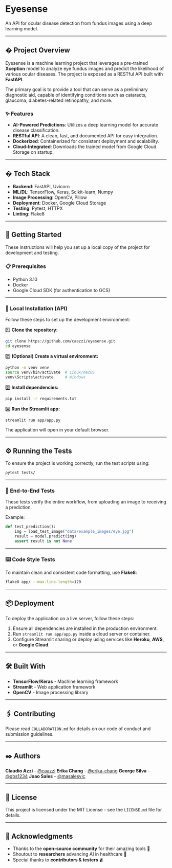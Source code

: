 # Eyesense

An API for ocular disease detection from fundus images using a deep learning model.

<p align="center">
  <!-- TODO: Add a GIF or screenshot of your application in action. -->
  <!-- <img src="link-to-your-gif-or-screenshot.gif" alt="Eyesense Demo" width="600"/> -->
</p>

---

## � Project Overview

Eyesense is a machine learning project that leverages a pre-trained **Xception** model to analyze eye fundus images and predict the likelihood of various ocular diseases. The project is exposed as a RESTful API built with **FastAPI**.

The primary goal is to provide a tool that can serve as a preliminary diagnostic aid, capable of identifying conditions such as cataracts, glaucoma, diabetes-related retinopathy, and more.

### ✨ Features

- **AI-Powered Predictions**: Utilizes a deep learning model for accurate disease classification.
- **RESTful API**: A clean, fast, and documented API for easy integration.
- **Dockerized**: Containerized for consistent deployment and scalability.
- **Cloud-Integrated**: Downloads the trained model from Google Cloud Storage on startup.

---

## �️ Tech Stack

- **Backend**: FastAPI, Uvicorn
- **ML/DL**: TensorFlow, Keras, Scikit-learn, Numpy
- **Image Processing**: OpenCV, Pillow
- **Deployment**: Docker, Google Cloud Storage
- **Testing**: Pytest, HTTPX
- **Linting**: Flake8

---

## 🚀 Getting Started

These instructions will help you set up a local copy of the project for development and testing.

### 📋 Prerequisites

- Python 3.10
- Docker
- Google Cloud SDK (for authentication to GCS)

---

### 🔧 Local Installation (API)

Follow these steps to set up the development environment:

1️⃣ **Clone the repository:**
```bash
git clone https://github.com/caazzi/eyesense.git
cd eyesense
```

2️⃣ **(Optional) Create a virtual environment:**
```bash
python -m venv venv
source venv/bin/activate  # Linux/macOS
venv\Scripts\activate     # Windows
```

3️⃣ **Install dependencies:**
```bash
pip install -r requirements.txt
```

4️⃣ **Run the Streamlit app:**
```bash
streamlit run app/app.py
```

The application will open in your default browser.

---

## ⚙️ Running the Tests

To ensure the project is working correctly, run the test scripts using:

```bash
pytest tests/
```

---

### 🔩 End-to-End Tests

These tests verify the entire workflow, from uploading an image to receiving a prediction.

Example:
```python
def test_prediction():
    img = load_test_image("data/example_images/eye.jpg")
    result = model.predict(img)
    assert result is not None
```

---

### ⌨️ Code Style Tests

To maintain clean and consistent code formatting, use **Flake8**:

```bash
flake8 app/ --max-line-length=120
```

---

## 📦 Deployment

To deploy the application on a live server, follow these steps:

1. Ensure all dependencies are installed in the production environment.
2. Run `streamlit run app/app.py` inside a cloud server or container.
3. Configure Streamlit sharing or deploy using services like **Heroku**, **AWS**, or **Google Cloud**.

---

## 🛠️ Built With

- **TensorFlow/Keras** - Machine learning framework
- **Streamlit** - Web application framework
- **OpenCV** - Image processing library

---

## 🖇️ Contributing

Please read `COLLABORATION.md` for details on our code of conduct and submission guidelines.

---

## ✒️ Authors

**Claudio Azzi**   -     [@caazzi](https://github.com/caazzi)
**Erika Chang**    -     [@erika-chang](https://github.com/erika-chang)
**George Silva**   -     [@gbs1234](https://github.com/gbs1234)
**Joao Sales**     -     [@masalesvic](https://github.com/masalesvic)

---

## 📄 License

This project is licensed under the MIT License - see the `LICENSE.md` file for details.

---

## 🎁 Acknowledgments

- Thanks to the **open-source community** for their amazing tools 🔧
- Shoutout to **researchers** advancing AI in healthcare 📢
- Special thanks to **contributors & testers** 🫂

